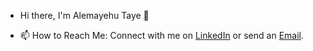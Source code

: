 - Hi there, I'm Alemayehu Taye 👋

<!--
**alex-taye/alex-taye** is a ✨ _special_ ✨ repository because its `README.md` (this file) appears on your GitHub profile.

Here are some ideas to get you started:

- 🔭 I’m currently working on ...
- 🌱 I’m currently learning ...
- 👯 I’m looking to collaborate on ...
- 🤔 I’m looking for help with ...
- 💬 Ask me about ...
- 📫 How to reach me: ...
- 😄 Pronouns: ...
- ⚡ Fun fact: ...
-->

- 📫 How to Reach Me: Connect with me on [LinkedIn](https://linkedin.com/in/alex2446) or send an [Email](mailto:alemayehutaye.econ@gmail.com).


